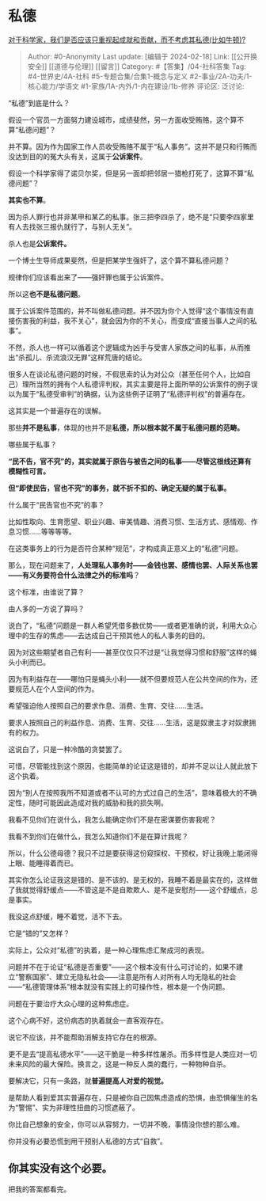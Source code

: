 # 私德
[对于科学家，我们是否应该只重视起成就和贡献，而不考虑其私德(比如牛顿)?](https://www.zhihu.com/question/407728225/answer/2737201445)

> Author: #0-Anonymity
> Last update: [编辑于 2024-02-18]
> Link: [[公开换安全]] [[道德与伦理]] [[留言]]
> Category: #【答集】/04-社科答集
> Tag: #4-世界史/4A-社科 #5-专题合集/合集1-概念与定义 #2-事业/2A-功夫/1-核心能力/学语文 #1-家族/1A-内外/1-内在建设/1b-修养
> 评论区:
> 泛讨论:

“私德”到底是什么？

假设一个官员一方面努力建设城市，成绩斐然，另一方面收受贿赂，这个算不算“私德问题”？

并不算。因为作为国家工作人员收受贿赂不属于“私人事务”。这并不是只和行贿而没达到目的的冤大头有关，这属于**公诉案件**。

假设一个科学家得了诺贝尔奖，但是另一面却把邻居一猎枪打死了，这算不算“私德问题”？

**其实也不算**。

因为杀人罪行也并非某甲和某乙的私事。张三把李四杀了，绝不是“只要李四家里有人去找张三报仇就行了，与别人无关”。

杀人也是**公诉案件。**

一个博士生导师成果斐然，但是把某学生强奸了，这个算不算私德问题？

规律你们应该看出来了——强奸罪也属于公诉案件。

所以这**也不是私德问题**。

属于公诉案件范围的，并不叫做私德问题。并不因为你个人觉得“这个事情没有直接伤害我的利益，我不关心”，就会因为你的不关心，而变成“直接当事人之间的私事”。

不然，杀人也一样可以循着这个逻辑成为凶手与受害人家族之间的私事，从而推出“杀孤儿、杀流浪汉无罪”这样荒唐的结论。

很多人在谈论私德问题的时候，不假思索的认为对公众（甚至任何个人，比如自己）理所当然的拥有个人私德评判权，其实主要是将上面所举的公诉案件的例子误以为属于“私德受审判”的确据，认为这些例子证明了“私德评判权”的普遍存在。

这其实是一个普遍存在的误解。

那些**并不是私事**，体现的也并不是**私德，所以根本就不属于私德问题的范畴。**

哪些属于私事？

**“民不告，官不究”的，其实就属于原告与被告之间的私事——尽管这根线还算有模糊性可言。**

**但“即使民告，官也不究”的事务，就不折不扣的、确定无疑的属于私事。**

什么属于“民告官也不究”的事？

比如性取向、生育愿望、职业兴趣、审美情趣、消费习惯、生活方式、感情观、作息习惯……等等等等。

在这类事务上的行为是否符合某种“规范”，才构成真正意义上的“私德”问题。

那么，现在问题来了，**人处理私人事务时——金钱也罢、感情也罢、人际关系也罢——有义务要符合什么法律之外的标准吗**？

这个标准，由谁说了算？

由人多的一方说了算吗？

说白了，“私德”问题是一群人希望凭借多数优势——或者更准确的说，利用大众心理中的生存的焦虑——去达成自己干预其他人的私人事务的目的。

因为对这些期望者自己有利——甚至仅仅只不过是“让我觉得习惯和舒服”这样的蝇头小利而已。

因为有利益存在——哪怕只是蝇头小利——就不但要规范人在公共空间的作为，还要规范人在个人空间的作为。

希望强迫他人按照自己的要求作息、消费、生育、交往……生活。

要求人按照自己的利益作息、消费、生育、交往……生活，这是奴隶主才对奴隶拥有的权力。

这说白了，只是一种冷酷的贪婪罢了。

可惜，尽管能找到这个原因，也能简单的论证这是错的，却并不足以让人就此放下这个执着。

因为“别人在按照我所不知道或者不认可的方式过自己的生活”，意味着极大的不确定性，随时可能因此造成对我的威胁和我的损失啊。

我看不见你们在说什么，我怎么能确定你们不是在密谋要伤害我呢？

我看不到你们在做什么，我怎么知道你们不是在算计我呢？

所以，什么公德母德？我只不过是要获得这份窥探权、干预权，好让我晚上能闭得上眼、能睡得着而已。

其实你怎么论证我这是错的、是不该的、是无权的，我睡不着是最实在的，这样做了我就觉得舒缓点——不管这是不是自欺欺人、是不是安慰剂——这个舒缓点，总是事实。

我没这点舒缓，睡不着觉，活不下去。

它是“错的”又怎样？

实际上，公众对“私德”的执着，是一种心理焦虑汇聚成河的表现。

问题并不在于论证“私德是否重要”——这个根本没有什么可讨论的，如果不建立“警察国家”、建立无隐私社会——注意是所有人对所有人均无隐私的社会——“私德管理体系”根本就没有实践上的可操作性，根本是一个伪问题。

问题在于要治疗大众心理的这种焦虑症。

这个心病不好，这份病态的执着就会一直客观存在。

说它不应该，并不能帮助消解支持它存在的根源。

更不是去“提高私德水平”——这干脆是一种多样性屠杀。而多样性是人类应对一切未来风险的最大保险。换言之，这是一种反人类的蠢行，一种物种自杀。

要解决它，只有一条路，就**普遍提高人对爱的视觉。**

是帮助人看到爱其实普遍存在，只是被你自己因焦虑造成的恐惧，由恐惧催生的名为“警惕”、实为非理性扭曲的习惯遮蔽了。

你比自己想象的安全，你可以从容努力，一切并不晚，事情没你想的那么难。

你并没有必要恐慌到用干预别人私德的方式“自救”。

## **你其实没有这个必要**。 ##

把我的答案都看完。
